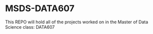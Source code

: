 # MSDS-DATA607
This REPO will hold all of the projects worked on in the Master of Data Science class: DATA607
